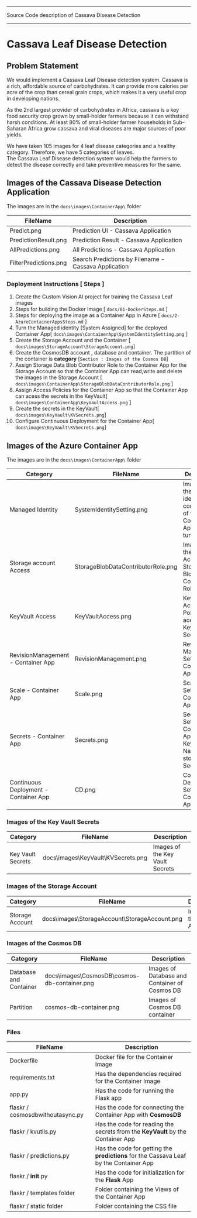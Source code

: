 <hr/>
Source Code description of Cassava Disease Detection
<hr/>

# Cassava Leaf Disease Detection         

## Problem Statement
We would implement a Cassava Leaf Disease detection system.
Cassava is a rich, affordable source of carbohydrates. It can provide more calories per acre of the crop than cereal grain crops, which makes it a very useful crop in developing nations.          
              

As the 2nd largest provider of carbohydrates in Africa, cassava is a key food security crop grown by small-holder farmers because it can withstand harsh conditions. At least 80% of small-holder farmer households in Sub-Saharan Africa grow cassava and viral diseases are major sources of poor yields.              
             

We have taken 105 images for 4 leaf disease categories and a healthy category. Therefore, we have 5 categories of leaves.            
The Cassava Leaf Disease detection system would help the farmers to detect the disease correctly and take preventive measures for the same.       

## Images of the **Cassava Disease Detection Application** 
    
The images are in the `docs\images\ContainerApp\` folder     

|  FileName  |  Description |
|---|---|
| Predict.png  |    Prediction UI - Cassava Application          |     
| PredictionResult.png  |    Prediction Result - Cassava Application          |     
| AllPredictions.png  |    All Predictions - Cassava Application          |     
| FilterPredictions.png  |    Search Predictions by Filename - Cassava Application          |    
 

### Deployment Instructions [ Steps ]     
1.  Create the Custom Vision AI project for training the Cassava Leaf images            
2.  Steps for building the Docker Image [ `docs/01-DockerSteps.md` ]   
3.  Steps for deploying the image as a Container App in Azure [ `docs/2-AzureContainerAppsSteps.md` ]  
4.  Turn the Managed identity [System Assigned] for the deployed Container App[ `docs\images\ContainerApp\SystemIdentitySetting.png` ]        
5.  Create the Storage Account and the Container   [ `docs\images\StorageAccount\StorageAccount.png`]       
6.  Create the CosmosDB account , database and container. The partition of the container is **category** [`Section : Images of the Cosmos DB`]               
7. Assign Storage Data Blob Contributor Role to the Container App  for the Storage Account so that the Container App can read,write and delete the images in the Storage Account [ `docs\images\ContainerApp\StorageBlobDataContributorRole.png` ]                           
8. Assign Access Policies for the Container App so that the Container App can acess the secrets in the KeyVault[ `docs\images\ContainerApp\KeyVaultAccess.png` ]                          
9. Create the secrets in the KeyVault[ `docs\images\KeyVault\KVSecrets.png`]     
10. Configure Continuous Deployment for the Container App[ `docs\images\KeyVault\KVSecrets.png`]      


## Images of the **Azure Container App**          
The images are in the `docs\images\ContainerApp\` folder     

| Category |  FileName  |  Description |
|---|---|---|
| Managed Identity | SystemIdentitySetting.png |    Images of the System identity configuration of the Container App which is turned ON            |   
| Storage account Access | StorageBlobDataContributorRole.png |     Images of the Storage Account  - Storage Data Blob Contributor Role             |       
| KeyVault Access | KeyVaultAccess.png |    Key Vault - Access Polices to acess the Key Vault Secrets             |      
| RevisionManagement - Container App | RevisionManagement.png  |    Revision Management Settings   - Container App         |     
| Scale - Container App | Scale.png  |    Scale Settings   - Container App         |   
| Secrets - Container App | Secrets.png  |    Secrets Settings   - Container App. The KeyVault Name is stored as a Secret         |   
| Continuous Deployment - Container App | CD.png  |    Continuous Deployment Settings   - Container App.          |   
           

### Images of the Key Vault Secrets  
| Category |  FileName  |  Description |
|---|---|---|
| Key Vault Secrets  | docs\images\KeyVault\KVSecrets.png |    Images of the Key Vault Secrets            |        

### Images of the Storage Account    
| Category |  FileName  |  Description |
|---|---|---|
| Storage Account | docs\images\StorageAccount\StorageAccount.png |    Images of the Storage Account            |        

### Images of the Cosmos DB    
| Category |  FileName  |  Description |
|---|---|---|
| Database and Container | docs\images\CosmosDB\cosmos-db-container.png |    Images of  Database and Container of Cosmos DB            |        
| Partition | cosmos-db-container.png |    Images of  Cosmos DB container           |        


### Files     


|  FileName  |  Description |
|---|---|
| Dockerfile |   Docker file for the Container Image        |       
| requirements.txt |   Has the dependencies required for the Container Image        |        
|  app.py | Has the code for running the Flask app |    
| flaskr / cosmosdbwithoutasync.py |   Has the code for connecting the Container App with **CosmosDB**        |        
|  flaskr / kvutils.py | Has the code for reading the secrets from the **KeyVault** by the Container App   |          
|  flaskr / predictions.py | Has the code for getting the **predictions** for the Cassava Leaf by the Container App   |      
|  flaskr / __init__.py | Has the code for initialization for the **Flask** App |      
|  flaskr / templates folder | Folder containing the Views of the Container App   |        
|  flaskr / static folder | Folder containing the CSS file   |     


          





